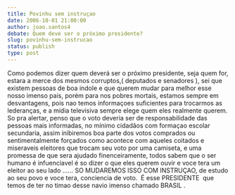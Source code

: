```yaml
---
title: Povinhu sem instruçao 
date: 2006-10-01 21:00:00
author: joao.santos4
debate: Quem deve ser o próximo presidente?
slug: povinhu-sem-instrucao
status: publish 
type: post
---
```


Como podemos dizer quem deverá ser o próximo presidente, seja quem for, estara a merce dos mesmos corruptos,( deputados e senadores ), sei que existem pessoas de boa indole e que querem mudar para melhor esse nosso imenso pais, porém para nos pobres mortais, estamos sempre em desvantagens, pois nao temos informaçoes suficientes para trocarmos as lederanças, e a midia televisiva sempre elege quem eles realmente querem. So pra alertar, penso que o voto deveria ser de responsabilidade das pessoas mais informadas, no mínimo cidadãos com formaçao escolar secundaria, assim inibiremos boa parte dos votos comprados ou sentimentalmente forçados como acontece com aqueles coitados e miseraveis eleitores que trocam seu voto por uma camiseta, e uma promessa de que sera ajudado finenceiramente, todos sabem que o ser humano é infuenciavel é so dizer o que eles querem ouvir e voce tera um eleitor ao seu lado ...... SO MUDAREMOS ISSO COM INSTRUÇAO, de estudo ao seu povo e voce tera, conciencia de voto.  É esse PRESIDENTE  que temos de ter no timao desse navio imenso chamado BRASIL .
